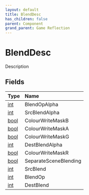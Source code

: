 ```yaml
---
layout: default
title: BlendDesc
has_children: false
parent: Component
grand_parent: Game Reflection
---
```

# BlendDesc
Description 

## Fields

| Type | Name |
|:----------|:--------------|
| [int](/riftbreaker-wiki/docs/game-reflection/enums/int/) | BlendOpAlpha |
| [int](/riftbreaker-wiki/docs/game-reflection/enums/int/) | SrcBlendAlpha |
| [bool](/riftbreaker-wiki/docs/game-reflection/components/bool/) | ColourWriteMaskB |
| [bool](/riftbreaker-wiki/docs/game-reflection/components/bool/) | ColourWriteMaskA |
| [bool](/riftbreaker-wiki/docs/game-reflection/components/bool/) | ColourWriteMaskG |
| [int](/riftbreaker-wiki/docs/game-reflection/enums/int/) | DestBlendAlpha |
| [bool](/riftbreaker-wiki/docs/game-reflection/components/bool/) | ColourWriteMaskR |
| [bool](/riftbreaker-wiki/docs/game-reflection/components/bool/) | SeparateSceneBlending |
| [int](/riftbreaker-wiki/docs/game-reflection/enums/int/) | SrcBlend |
| [int](/riftbreaker-wiki/docs/game-reflection/enums/int/) | BlendOp |
| [int](/riftbreaker-wiki/docs/game-reflection/enums/int/) | DestBlend |

